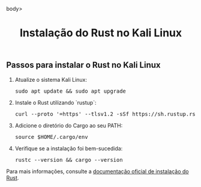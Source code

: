 body>
    <header>
        <h1>Instalação do Rust no Kali Linux</h1>
    </header>

 <section>
        <h2>Passos para instalar o Rust no Kali Linux</h2>
        <ol>
            <li>Atualize o sistema Kali Linux:</li>
            <pre>sudo apt update && sudo apt upgrade</pre>
            <li>Instale o Rust utilizando `rustup`:</li>
            <pre>curl --proto '=https' --tlsv1.2 -sSf https://sh.rustup.rs | sh</pre>
            <li>Adicione o diretório do Cargo ao seu PATH:</li>
            <pre>source $HOME/.cargo/env</pre>
            <li>Verifique se a instalação foi bem-sucedida:</li>
            <pre>rustc --version && cargo --version</pre>
        </ol>
    </section>

<footer>
        <p>Para mais informações, consulte a <a href="https://www.rust-lang.org/tools/install">documentação oficial de instalação do Rust</a>.</p>
    </footer>
